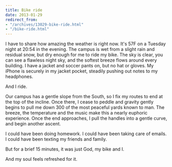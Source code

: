 ```yaml
---
title: Bike ride
date: 2013-01-29
redirect_from:
- "/archives/13029-bike-ride.html"
- "/bike-ride.html"
---
```



I have to share how amazing the weather is right now. It's 57F on a Tuesday night at 20:54 in the evening. The campus is wet from a slight rain and residual snow, but dry enough for me to ride my bike. The sky is clear, you can see a flawless night sky, and the softest breeze flows around every building. I have a jacket and soccer pants on, but no hat or gloves. My iPhone is securely in my jacket pocket, steadily pushing out notes to my headphones.

<!-- more -->

And I ride.

Our campus has a gentle slope from the South, so I fix my routes to end at the top of the incline. Once there, I cease to peddle and gravity gently begins to pull me down 300 of the most peaceful yards known to man. The breeze, the temperature and the music make this a nearly euphoric experience. Once the end approaches, I pull the handles into a gentle curve, and begin another ascent.

I could have been doing homework.
I could have been taking care of emails.
I could have been texting my friends and family.

But for a brief 15 minutes, it was just God, my bike and I.

And my soul feels refreshed for it.
